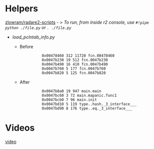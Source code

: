 <!-- TITLE: Go reversing-->

# Helpers
[zlowram/radare2-scripts](https://github.com/zlowram/radare2-scripts/tree/master/go_helpers)
	- > *To run, from inside r2 console, use `#!pipe python ./file.py` or `. ./file.py`*

- _load_pclntab_info.py_
	- Before

					0x00478460 312 11720 fcn.00478460
					0x0047b230 19 512 fcn.0047b230
					0x0047b490 16 410 fcn.0047b490
					0x0047b760 5 177 fcn.0047b760
					0x0047b820 5 125 fcn.0047b820

	- After

					0x0047b8a0 19 947 main.main
					0x0047bc60 3 72 main.mapanic.func1
					0x0047bcb0 7 96 main.init
					0x0047bd10 5 119 type..hash._3_interface___
					0x0047bd90 8 176 type..eq._3_interface___
# Videos
[video](https://www.youtube.com/watch?v=PRLOlY4IKeA)
